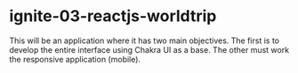 # ignite-03-reactjs-worldtrip
This will be an application where it has two main objectives. The first is to develop the entire interface using Chakra UI as a base. The other must work the responsive application (mobile).
